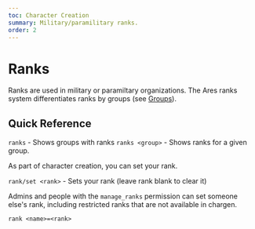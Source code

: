 ```yaml
---
toc: Character Creation
summary: Military/paramilitary ranks.
order: 2
---
```

# Ranks

Ranks are used in military or paramiltary organizations.  The Ares ranks system differentiates ranks by groups (see [Groups](/help/demographics/groups)).

## Quick Reference

`ranks` - Shows groups with ranks
`ranks <group>` - Shows ranks for a given group. 

As part of character creation, you can set your rank.

`rank/set <rank>` - Sets your rank  (leave rank blank to clear it)

Admins and people with the `manage_ranks` permission can set someone else's rank, including restricted ranks that are not available in chargen.

`rank <name>=<rank>`